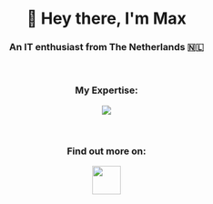 <h1 align="center">👋 Hey there, I'm Max</h1>
<h3 align="center">An IT enthusiast from The Netherlands 🇳🇱</h3>
<p>&nbsp;</p>
<h3 align="center">My Expertise:</h3>
<p align="center">
  <a href="https://maxkruiswegt.com/pages/experience">
    <img src="https://skillicons.dev/icons?i=cs,java,html,css,mysql"/>
  </a>
</p>
<p>&nbsp;</p>
<h3 align="center">Find out more on:</h3>
<p align="center">
  <a href="https://maxkruiswegt.com">
    <img src="https://maxkruiswegt.com/img/MKLogo.png" height="50">
  </a>
</p>
